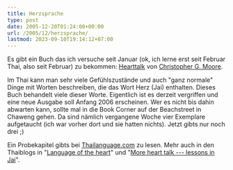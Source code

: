 ```yaml
---
title: Herzsprache
type: post
date: 2005-12-20T01:24:00+00:00
url: /2005/12/herzsprache/
lastmod: 2023-09-10T19:14:12+07:00
---
```

Es gibt ein Buch das ich versuche seit Januar (ok, ich lerne erst seit Februar Thai, also seit Februar) zu bekommen: [Hearttalk][1] von [Christopher G. Moore][2].

Im Thai kann man sehr viele Gefühlszustände und auch "ganz normale" Dinge mit Worten beschreiben, die das Wort Herz (Jai) enthalten. Dieses Buch behandelt viele dieser Worte. Eigentlich ist es derzeit vergriffen und eine neue Ausgabe soll Anfang 2006 erscheinen. Wer es nicht bis dahin abwarten kann, sollte mal in die Book Corner auf der Beachstreet in Chaweng gehen. Da sind nämlich vergangene Woche vier Exemplare aufgetaucht (ich war vorher dort und sie hatten nichts). Jetzt gibts nur noch drei ;)

Ein Probekapitel gibts bei [Thailanguage.com][3] zu lesen. Mehr auch in den Thaiblogs in "[Language of the heart][4]" und "[More heart talk --- lessons in Jai][5]".

 [1]: http://www.cgmoore.com/work/main-thai.htm
 [2]: http://www.cgmoore.com/
 [3]: http://www.learningthai.com/hearttalk.htm
 [4]: http://www.thai-blogs.com/index.php?p=671&more=1&c=1&tb=1&pb=1
 [5]: http://www.thai-blogs.com/index.php?p=683&more=1&c=1&tb=1&pb=1
